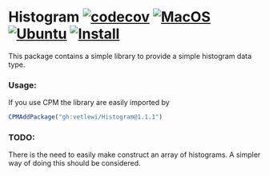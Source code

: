 # Histogram [![codecov](https://codecov.io/gh/vetlewi/Histogram/branch/main/graph/badge.svg?token=Bx4FLtjgAE)](https://codecov.io/gh/vetlewi/Histogram) [![MacOS](https://github.com/vetlewi/Histogram/actions/workflows/macos.yml/badge.svg)](https://github.com/vetlewi/Histogram/actions/workflows/macos.yml) [![Ubuntu](https://github.com/vetlewi/Histogram/actions/workflows/Ubuntu.yml/badge.svg)](https://github.com/vetlewi/Histogram/actions/workflows/Ubuntu.yml) [![Install](https://github.com/vetlewi/Histogram/actions/workflows/install.yml/badge.svg)](https://github.com/vetlewi/Histogram/actions/workflows/install.yml)
This package contains a simple library to provide a simple histogram data type.

### Usage:
If you use CPM the library are easily imported by
````cmake
CPMAddPackage("gh:vetlewi/Histogram@1.1.1")
````

### TODO:
There is the need to easily make construct an array of histograms.
A simpler way of doing this should be considered.